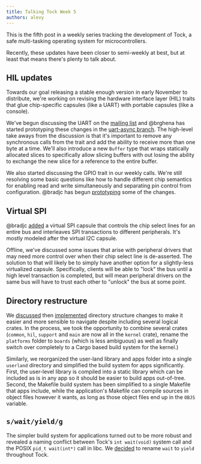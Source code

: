 ```yaml
---
title: Talking Tock Week 5
authors: alevy
---
```


This is the fifth post in a weekly series tracking the development of Tock, a
safe multi-tasking operating system for microcontrollers.

Recently, these updates have been closer to semi-weekly at best, but at least
that means there's plenty to talk about.

## HIL updates

Towards our goal releasing a stable enough version in early November to
distribute, we're working on revising the hardware interface layer (HIL) traits
that glue chip-specific capsules (like a UART) with portable capsules (like a
console).

We've begun discussing the UART on the [mailing
list](https://groups.google.com/d/topic/tock-dev/Inl2rtoKPfw/discussion) and
@brghena has started prototyping these changes in the [uart-async
branch](https://github.com/helena-project/tock/blob/66f7794e078f024499e397cf6e0b4fce010f9b08/kernel/src/hil/uart.rs).
The high-level take aways from the discussion is that it's important to remove
any synchronous calls from the trait and add the ability to receive more than
one byte at a time. We'll also introduce a new `Buffer` type that wraps
statically allocated slices to specifically allow slicing buffers with out
losing the ability to exchange the new slice for a reference to the entire
buffer.

We also started discussing the GPIO trait in our weekly calls.
We're still resolving some basic questions like how to handle different chip
semantics for enabling read and write simultaneously and separating pin control
from configuration. @bradjc has begun
[prototyping](https://github.com/helena-project/tock/pull/112) some of the
changes.

## Virtual SPI

@bradjc [added](https://github.com/helena-project/tock/pull/108) a virtual SPI
capsule that controls the chip select lines for an entire bus and interleaves
SPI transactions to different peripherals. It's mostly modeled after the
virtual I2C capsule.

Offline, we've discussed some issues that arise with peripheral drivers that
may need more control over when their chip select line is de-asserted. The
solution to that will likely be to simply have another option for a
slightly-less virtualized capsule. Specifically, clients will be able to "lock"
the bus until a high level transaction is completed, but will mean peripheral
drivers on the same bus will have to trust each other to "unlock" the bus at
some point.

## Directory restructure

We
[discussed](https://groups.google.com/d/topic/tock-dev/7d-FdWP6Zu0/discussion)
then [implemented](https://github.com/helena-project/tock/pull/113) directory
structure changes to make it easier and more sensible to navigate despite
including several logical crates. In the process, we took the opportunity to
combine several crates (`common`, `hil`, `support` and `main` are now all in
the `kernel` crate), rename the `platforms` folder to `boards` (which is less
ambiguous) as well as finally switch over completely to a Cargo based build
system for the kernel.)

Similarly, we reorganized the user-land library and apps folder into a single
`userland` directory and simplified the build system for apps significantly.
First, the user-level library is compiled into a static library which can be
included as is in any app so it should be easier to build apps out-of-tree.
Second, the Makefile build system has been simplified to a single Makefile that
apps include, while the application's Makefile can compile sources in object
files however it wants, as long as those object files end up in the `OBJS`
variable.

## `s/wait/yield/g`

The simpler build system for applications turned out to be more robust and
revealed a naming conflict between Tock's `int wait(void)` system call and the
POSIX `pid_t wait(int*)` call in libc. We
[decided](https://github.com/helena-project/tock/pull/116) to rename `wait` to
`yield` throughout Tock.
